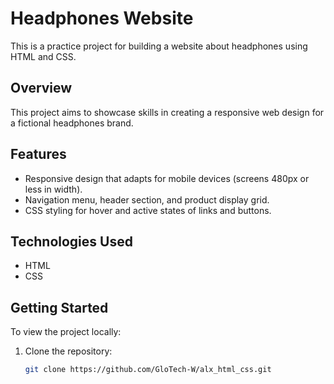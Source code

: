  # Headphones Website

This is a practice project for building a website about headphones using HTML and CSS.

## Overview

This project aims to showcase skills in creating a responsive web design for a fictional headphones brand.

## Features

- Responsive design that adapts for mobile devices (screens 480px or less in width).
- Navigation menu, header section, and product display grid.
- CSS styling for hover and active states of links and buttons.

## Technologies Used

- HTML
- CSS

## Getting Started

To view the project locally:

1. Clone the repository:
   ```bash
   git clone https://github.com/GloTech-W/alx_html_css.git

